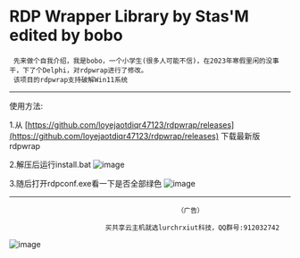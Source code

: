 # RDP Wrapper Library by Stas'M edited by bobo
     先来做个自我介绍，我是bobo，一个小学生(很多人可能不信)，在2023年寒假里闲的没事干，下了个Delphi，对rdpwrap进行了修改。
     该项目的rdpwrap支持破解Win11系统
-------------------------------------------------------------------------------------------------------------
使用方法:

1.从 [https://github.com/loyejaotdiqr47123/rdpwrap/releases](https://github.com/loyejaotdiqr47123/rdpwrap/releases) 下载最新版rdpwrap

2.解压后运行install.bat
![image](https://down.bobocdn.tk/?explorer/share/file&hash=ae91DODScGj2wu8jXHkfAlpnJKKefXO-CyRYUFxEWzrOXDictbH9UuaPK8Dnec1qfg&name=/qq_pic_merged_1673521091299.jpg)

3.随后打开rdpconf.exe看一下是否全部绿色
![image](https://down.bobocdn.tk/?explorer/share/file&hash=b70d22wIklA6eI7XhC_Xu9U9z2RRbyYVT3T1JeRuaJ9Fymx9X8yWj8fFCLd5kWf9LQ&name=/qq_pic_merged_1673522040483.jpg)



 -------------------------------------------------------------------------------------------------------------
                                              （广告）
                                              
                            买共享云主机就选lurchrxiut科技，QQ群号:912032742
![image](https://down.bobocdn.tk/?explorer/share/file&hash=c9fbcJijLVN7-nVxGyfLBuutNhMOw9BSmqwiO9iWJ6zCmd_Z9EULRG5zxNAcfeuOCA&name=/1673522304437_temp_qrcode_share_9993.png)
